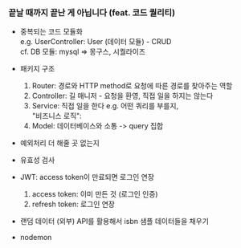 ### 끝날 때까지 끝난 게 아닙니다 (feat. 코드 퀄리티)
- 중복되는 코드 모듈화  
e.g. UserController: User (데이터 모듈) - CRUD  
cf. DB 모듈: mysql => 몽구스, 시퀄라이즈

- 패키지 구조
    1. Router: 경로와 HTTP method로 요청에 따른 경로를 찾아주는 역할
    2. Controller: 길 매니저 - 요청을 환영, 직접 일을 하지는 않는다
    3. Service: 직접 일을 한다 e.g. 어떤 쿼리를 부를지,  
    "비즈니스 로직": 
    4. Model: 데이터베이스와 소통 -> query 집합

- 예외처리 더 해줄 곳 없는지

- 유효성 검사

- JWT: access token이 만료되면 로그인 연장
    1. access token: 이미 만든 것 (로그인 인증)
    2. refresh token: 로그인 연장

- 랜덤 데이터 (외부) API를 활용해서 isbn 샘플 데이터들을 채우기

- nodemon